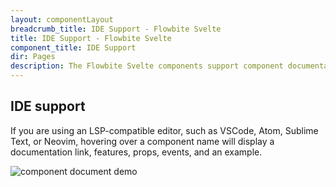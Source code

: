 ```yaml
---
layout: componentLayout
breadcrumb_title: IDE Support - Flowbite Svelte
title: IDE Support - Flowbite Svelte
component_title: IDE Support
dir: Pages
description: The Flowbite Svelte components support component documentation.
---
```


## IDE support

If you are using an LSP-compatible editor, such as VSCode, Atom, Sublime Text, or Neovim, hovering over a component name will display a documentation link, features, props, events, and an example.

<script>
  import { Img } from 'flowbite-svelte';
</script>

<Img src='/videos/compo-doc.gif' alt="component document demo" />
